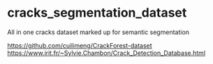 # cracks_segmentation_dataset
All in one cracks dataset marked up for semantic segmentation

https://github.com/cuilimeng/CrackForest-dataset
https://www.irit.fr/~Sylvie.Chambon/Crack_Detection_Database.html
